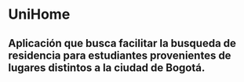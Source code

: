 # UniHome
## Aplicación que busca facilitar la busqueda de residencia para estudiantes provenientes de lugares distintos a la ciudad de Bogotá.

